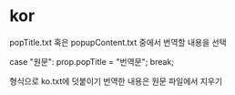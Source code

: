 # kor
 
popTitle.txt
혹은
popupContent.txt
중에서 번역할 내용을 선택

case "원문":
prop.popTitle = "번역문";
break;

형식으로 ko.txt에 덧붙이기
번역한 내용은 원문 파일에서 지우기
